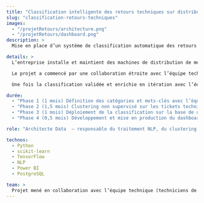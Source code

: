 ```yaml
---
title: "Classification intelligente des retours techniques sur distributeurs de médicaments"
slug: "classification-retours-techniques"
images:
  - "/projetRetours/architecture.png"
  - "/projetRetours/dashboard.png"
description: >
  Mise en place d’un système de classification automatique des retours techniques issus des distributeurs automatiques de médicaments. Grâce à des techniques de machine learning non supervisé et à un dashboard Power BI, l’entreprise peut désormais prioriser ses interventions et améliorer sa maintenance préventive.

details: >
  L’entreprise installe et maintient des machines de distribution de médicaments en pharmacie. Face à une volumétrie croissante de retours techniques transmis par les techniciens, l’objectif a été de structurer ces données pour en extraire de la valeur.

  Le projet a commencé par une collaboration étroite avec l’équipe technique pour définir les grandes **catégories de pannes** et **mots-clés caractéristiques**. Ces éléments ont ensuite guidé une phase de **clustering non supervisé** en deep learning sur des retours non labellisés, permettant de faire émerger des regroupements cohérents.

  Une fois la classification validée et enrichie en itération avec l’équipe technique, elle a été **déployée directement dans la base de données** centralisant les incidents. Enfin, un **dashboard interactif sous Power BI** a été développé pour permettre à la direction et aux équipes opérationnelles de visualiser les typologies de pannes, les fréquences, et les tendances par pharmacie, par machine, ou par période.

durée:
  - "Phase 1 (1 mois) Définition des catégories et mots-clés avec l’équipe technique"
  - "Phase 2 (1,5 mois) Clustering non supervisé sur les tickets techniques"
  - "Phase 3 (1 mois) Déploiement de la classification sur la base de données"
  - "Phase 4 (0,5 mois) Développement et mise en production du dashboard Power BI"

role: "Architecte Data  – responsable du traitement NLP, du clustering et du reporting analytique"

technos:
  - Python
  - scikit-learn
  - TensorFlow
  - NLP
  - Power BI
  - PostgreSQL

team: >
  Projet mené en collaboration avec l’équipe technique (techniciens de maintenance), l’équipe administrative et la direction de l’entreprise. Une approche collaborative a permis d’aligner les catégories métier avec les données réelles et de favoriser l’adoption des outils analytiques.
---
```

